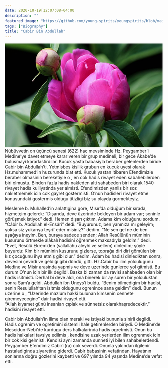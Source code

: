 ```yaml
---
date: 2020-10-19T12:07:08-04:00
description: ""
featured_image: "https://github.com/young-spirits/youngspirits/blob/main/static/images/A-1055-759x500.jpg"
tags: ["Biography"]
title: "Cabir Bin Abdullah"
---
```




![](https://github.com/young-spirits/youngspirits/blob/main/static/images/A-1055-759x500.jpg)
Nübüvvetin on üçüncü senesi (622) hac mevsiminde Hz. Peygamber’i Medine’ye davet etmeye karar veren bir grup medineli, bir gece Akabe‘de 
bulusmayi kararlastirdilar. Kucuk yasta babasiyla beraber gelenlerden biride Cabir bin Abdullah’ti. Yetmisbes kisilik grubun en kucuk uyesi olarak Hz.muhammed’in huzurunda biat etti. Kucuk yastan itibaren Efendimizle beraber olmasinin bereketiyle o , en cok hadis rivayet eden sabahebilerden biri olmustu. Binden fazla hadis nakleden alti sahabeden biri olarak 1540 rivayet hadis kulliyatinda yer almisti. Efendimizden yanlis bir soz nakletmemek icin cok gayret gostermisti. O’nun hadisleri rivayet etme konusundaki gostermis oldugu titizligi biz su olayda gormekteyiz.

Mesleme b. Muhalled’in anlattıgina gore, Mısır’da olduğum bir sırada, hizmetçim gelerek: “Dışarıda, deve üzerinde bekleyen bir adam var; seninle görüşmek istiyor.” dedi. Hemen dışarı çıktım. Adama kim olduğunu sordum. “Câbir b. Abdullah el-Ensâri” dedi. “Buyurunuz, ben yanınıza mı geleyim; yoksa siz yukarıya teşrif eder misiniz?” dedim. “Ne sen gel ne de ben aşağıya ineyim. Ben, buraya sadece senden; Allah Resûlünün müminin kusurunu örtmekle alâkalı hadisini öğrenmek maksadıyla geldim.” dedi. 
“Evet, Resûlü Ekrem’den (sallallahu aleyhi ve sellem) dinledim; şöyle buyurdu: Kim bir müminin kusurunu gizlerse, toprağa diri diri gömülen bir kız çocuğunu ihya etmiş gibi olur.” dedim. Adam bu hadisi dinledikten sonra, devesini çevirdi ve geldiği gibi döndü, gitti.
Hz.Cabir bu ilim yolculugunu Medine ve Misir arasinda yapmis ve deve uzerinde gunlerce yol gitmisti. Bu durum O’nun icin bir ilk degildi. Baska bi zaman da ravisi sahabeden olan bir hadis isitmisti. Derhal bi deve aldi, ona binerek bir ay suren bir yolculuktan sonra Sam’a geldi. Abdullah ibn Uneys’i buldu. “Benim bilmedigim bir hadisi, senin Resulullah’tan isitmis oldugunu ogrenince sana geldim” dedi. Bunun uzerine o , 
“Uzerinde mazlum hakki bulunan kimsenin cennete giremeyecegine” dair hadisi rivayet etti.
“Allah kıyamet günü insanları çıplak ve sünnetsiz olarakhaşredecektir.” hadisini rivayet etti.

Cabir bin Abdullah’in ilime olan meraki ve istiyaki bununla sinirli degildi. Hadis ogrenim ve ogretimini sistemli hale getirenlerden biriydi. O Medine’de Mescidun-Nebi’de kurdugu ders halkalarinda hadis ogretmisti. Onun bu hadis halkalari tavsiye edilmis , kendisine uzak yerlerden  ilim ogrenmek icin bir cok kisi gelmisti. Kendisi ayni zamanda sunneti iyi bilen sahabelerdendi. 
Peygamber Efendimiz Cabir’i(ra) cok severdi. Onunla yakindan ilgilenir hastaladiginda ziyaretine giderdi. Cabir babasinin vefatindan. 
Hayatının sonlarına doğru gözlerini kaybetti ve 697 yılında 94 yaşında Medine’de vefat etti.


[akabe-biatlari]: https://islamansiklopedisi.org.tr/akabe-biatlari

